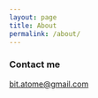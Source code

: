```yaml
---
layout: page
title: About
permalink: /about/
---
```



### Contact me

[bit.atome@gmail.com](mailto:bit.atome@gmail.com)
